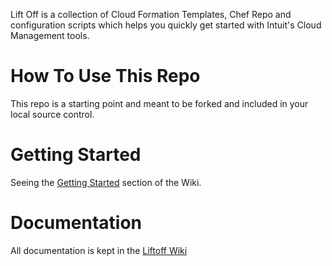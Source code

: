 Lift Off is a collection of Cloud Formation Templates, Chef Repo and configuration scripts which helps you quickly get started with Intuit's Cloud Management tools.

How To Use This Repo
====================

This repo is a starting point and meant to be forked and included in your local source control.

Getting Started
===============

Seeing the [Getting Started](https://github.com/intuit/liftoff/wiki/GettingStarted) section of the Wiki.

Documentation
=============

All documentation is kept in the [Liftoff Wiki](https://github.com/intuit/liftoff/wiki)
